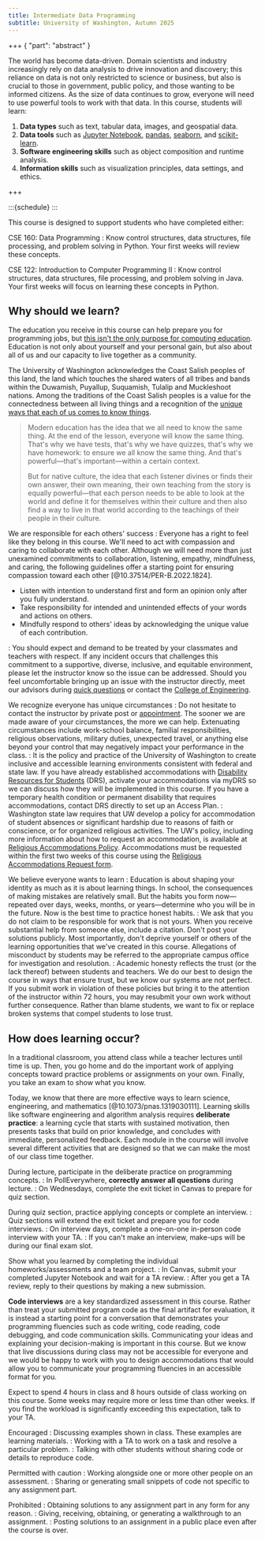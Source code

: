 ```yaml
---
title: Intermediate Data Programming
subtitle: University of Washington, Autumn 2025
---
```


+++ { "part": "abstract" }

The world has become data-driven. Domain scientists and industry increasingly rely on data analysis to drive innovation and discovery; this reliance on data is not only restricted to science or business, but also is crucial to those in government, public policy, and those wanting to be informed citizens. As the size of data continues to grow, everyone will need to use powerful tools to work with that data. In this course, students will learn:

1. **Data types** such as text, tabular data, images, and geospatial data.
1. **Data tools** such as [Jupyter Notebook](https://jupyter.org/), [pandas](https://pandas.pydata.org/), [seaborn](https://seaborn.pydata.org/), and [scikit-learn](https://scikit-learn.org/).
1. **Software engineering skills** such as object composition and runtime analysis.
1. **Information skills** such as visualization principles, data settings, and ethics.

+++

:::{schedule}
:::

This course is designed to support students who have completed either:

CSE 160: Data Programming
: Know control structures, data structures, file processing, and problem solving in Python. Your first weeks will review these concepts.

CSE 122: Introduction to Computer Programming II
: Know control structures, data structures, file processing, and problem solving in Java. Your first weeks will focus on learning these concepts in Python.

## Why should we learn?

The education you receive in this course can help prepare you for programming jobs, but [this isn't the only purpose for computing education](https://computinged.wordpress.com/2021/11/26/computer-science-was-always-supposed-to-be-taught-to-everyone-but-not-about-getting-a-job-a-historical-perspective/). Education is not only about yourself and your personal gain, but also about all of us and our capacity to live together as a community.

The University of Washington acknowledges the Coast Salish peoples of this land, the land which touches the shared waters of all tribes and bands within the Duwamish, Puyallup, Suquamish, Tulalip and Muckleshoot nations. Among the traditions of the Coast Salish peoples is a value for the connectedness between all living things and a recognition of the [unique ways that each of us comes to know things](https://youtu.be/O6sS1ZI8dDk).

> Modern education has the idea that we all need to know the same thing. At the end of the lesson, everyone will know the same thing. That's why we have tests, that's why we have quizzes, that's why we have homework: to ensure we all know the same thing. And that's powerful—that's important—within a certain context.
>
> But for native culture, the idea that each listener divines or finds their own answer, their own meaning, their own teaching from the story is equally powerful—that each person needs to be able to look at the world and define it for themselves within their culture and then also find a way to live in that world according to the teachings of their people in their culture.

We are responsible for each others' success
: Everyone has a right to feel like they belong in this course. We'll need to act with compassion and caring to collaborate with each other. Although we will need more than just unexamined commitments to collaboration, listening, empathy, mindfulness, and caring, the following guidelines offer a starting point for ensuring compassion toward each other [@10.37514/PER-B.2022.1824].

  - Listen with intention to understand first and form an opinion only after you fully understand.
  - Take responsibility for intended and unintended effects of your words and actions on others.
  - Mindfully respond to others' ideas by acknowledging the unique value of each contribution.

: You should expect and demand to be treated by your classmates and teachers with respect. If any incident occurs that challenges this commitment to a supportive, diverse, inclusive, and equitable environment, please let the instructor know so the issue can be addressed. Should you feel uncomfortable bringing up an issue with the instructor directly, meet our advisors during [quick questions](https://www.cs.washington.edu/academics/ugrad/advising#qqs) or contact the [College of Engineering](https://www.engr.washington.edu/bias).

We recognize everyone has unique circumstances
: Do not hesitate to contact the instructor by private post or [appointment](https://kevinl.info/meet/). The sooner we are made aware of your circumstances, the more we can help. Extenuating circumstances include work-school balance, familial responsibilities, religious observations, military duties, unexpected travel, or anything else beyond your control that may negatively impact your performance in the class.
: It is the policy and practice of the University of Washington to create inclusive and accessible learning environments consistent with federal and state law. If you have already established accommodations with [Disability Resources for Students](https://depts.washington.edu/uwdrs/) (DRS), activate your accommodations via myDRS so we can discuss how they will be implemented in this course. If you have a temporary health condition or permanent disability that requires accommodations, contact DRS directly to set up an Access Plan.
: Washington state law requires that UW develop a policy for accommodation of student absences or significant hardship due to reasons of faith or conscience, or for organized religious activities. The UW's policy, including more information about how to request an accommodation, is available at [Religious Accommodations Policy](https://registrar.washington.edu/staffandfaculty/religious-accommodations-policy/). Accommodations must be requested within the first two weeks of this course using the [Religious Accommodations Request form](https://registrar.washington.edu/students/religious-accommodations-request/).

We believe everyone wants to learn
: Education is about shaping your identity as much as it is about learning things. In school, the consequences of making mistakes are relatively small. But the habits you form now—repeated over days, weeks, months, or years—determine who you will be in the future. Now is the best time to practice honest habits.
: We ask that you do not claim to be responsible for work that is not yours. When you receive substantial help from someone else, include a citation. Don't post your solutions publicly. Most importantly, don't deprive yourself or others of the learning opportunities that we've created in this course. Allegations of misconduct by students may be referred to the appropriate campus office for investigation and resolution.
: Academic honesty reflects the trust (or the lack thereof) between students and teachers. We do our best to design the course in ways that ensure trust, but we know our systems are not perfect. If you submit work in violation of these policies but bring it to the attention of the instructor within 72 hours, you may resubmit your own work without further consequence. Rather than blame students, we want to fix or replace broken systems that compel students to lose trust.

## How does learning occur?

In a traditional classroom, you attend class while a teacher lectures until time is up. Then, you go home and do the important work of applying concepts toward practice problems or assignments on your own. Finally, you take an exam to show what you know.

Today, we know that there are more effective ways to learn science, engineering, and mathematics [@10.1073/pnas.1319030111]. Learning skills like software engineering and algorithm analysis requires **deliberate practice**: a learning cycle that starts with sustained motivation, then presents tasks that build on prior knowledge, and concludes with immediate, personalized feedback. Each module in the course will involve several different activities that are designed so that we can make the most of our class time together.

During lecture, participate in the deliberate practice on programming concepts.
: In PollEverywhere, **correctly answer all questions** during lecture.
: On Wednesdays, complete the exit ticket in Canvas to prepare for quiz section.

During quiz section, practice applying concepts or complete an interview.
: Quiz sections will extend the exit ticket and prepare you for code interviews.
: On interview days, complete a one-on-one in-person code interview with your TA.
: If you can't make an interview, make-ups will be during our final exam slot.

Show what you learned by completing the individual homeworks/assessments and a team project.
: In Canvas, submit your completed Jupyter Notebook and wait for a TA review.
: After you get a TA review, reply to their questions by making a new submission.

**Code interviews** are a key standardized assessment in this course. Rather than treat your submitted program code as the final artifact for evaluation, it is instead a starting point for a conversation that demonstrates your programming fluencies such as code writing, code reading, code debugging, and code communication skills. Communicating your ideas and explaining your decision-making is important in this course. But we know that live discussions during class may not be accessible for everyone and we would be happy to work with you to design accommodations that would allow you to communicate your programming fluencies in an accessible format for you.

Expect to spend 4 hours in class and 8 hours outside of class working on this course. Some weeks may require more or less time than other weeks. If you find the workload is significantly exceeding this expectation, talk to your TA.

Encouraged
: Discussing examples shown in class. These examples are learning materials.
: Working with a TA to work on a task and resolve a particular problem.
: Talking with other students without sharing code or details to reproduce code.

Permitted with caution
: Working alongside one or more other people on an assessment.
: Sharing or generating small snippets of code not specific to any assignment part.

Prohibited
: Obtaining solutions to any assignment part in any form for any reason.
: Giving, receiving, obtaining, or generating a walkthrough to an assignment.
: Posting solutions to an assignment in a public place even after the course is over.
